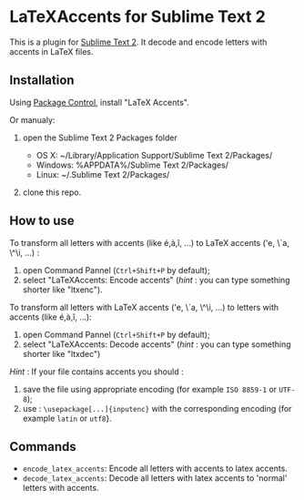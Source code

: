 LaTeXAccents for Sublime Text 2
===============================
This is a plugin for [Sublime Text 2](http://www.sublimetext.com/2).
It decode and encode letters with accents in LaTeX files.


Installation
------------

Using [Package Control](http://wbond.net/sublime_packages/package_control), install "LaTeX Accents".

Or manualy:

1. open the Sublime Text 2 Packages folder

    - OS X: ~/Library/Application Support/Sublime Text 2/Packages/
    - Windows: %APPDATA%/Sublime Text 2/Packages/
    - Linux: ~/.Sublime Text 2/Packages/
2. clone this repo.

How to use
----------
To transform all letters with accents (like é,à,î, ...) to LaTeX accents (\'e, \\\`a, \\\^\i, ...) :

1. open Command Pannel (`Ctrl+Shift+P` by default);
2. select "LaTeXAccents: Encode accents" (_hint_ : you can type something shorter like "ltxenc").

To transform all letters with LaTeX accents (\'e, \\\`a, \\\^\i, ...) to letters with accents (like é,à,î, ...):

1. open Command Pannel (`Ctrl+Shift+P` by default);
2. select "LaTeXAccents: Decode accents" (_hint_ : you can type something shorter like "ltxdec")

_Hint_ : If your file contains accents you should :

1. save the file using appropriate encoding (for example `ISO 8859-1` or `UTF-8`);
2. use : `\usepackage[...]{inputenc}` with the corresponding encoding (for example `latin` or `utf8`}.

Commands
--------

* `encode_latex_accents`: Encode all letters with accents to latex accents.
* `decode_latex_accents`: Decode all letters with latex accents to 'normal' letters with accents.
